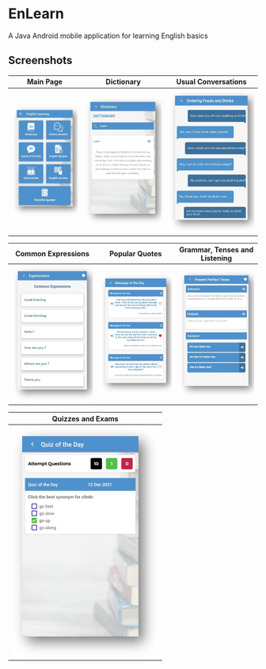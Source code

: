 
# EnLearn

A Java Android mobile application for learning English basics




## Screenshots

| Main Page | Dictionary | Usual Conversations |
| --- | --- | --- |
| ![App Screenshot](https://github.com/ChronoStone/EnLearn/blob/master/01.jpg?raw=true) | ![App Screenshot](https://github.com/ChronoStone/EnLearn/blob/master/02.jpg?raw=true) | ![App Screenshot](https://github.com/ChronoStone/EnLearn/blob/master/03.jpg?raw=true) |

| Common Expressions | Popular Quotes | Grammar, Tenses and Listening |
| --- | --- | --- |
| ![App Screenshot](https://github.com/ChronoStone/EnLearn/blob/master/04.jpg?raw=true) | ![App Screenshot](https://github.com/ChronoStone/EnLearn/blob/master/05.jpg?raw=true) | ![App Screenshot](https://github.com/ChronoStone/EnLearn/blob/master/07.jpg?raw=true) |

| Quizzes and Exams |
| --- |
| ![App Screenshot](https://github.com/ChronoStone/EnLearn/blob/master/06.png?raw=true) |

